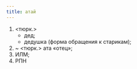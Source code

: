 ```yaml
---
title: атай
---
```


1. <тюрк.>
    * дед;
    * дедушка (форма обращения к старикам);
2. ~ <тюрк.> ата «отец»;
3. ИЛМ;
4. РПН
